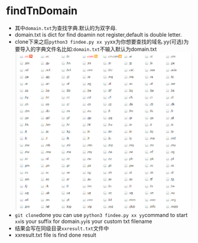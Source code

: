 # findTnDomain
* 其中`domain.txt`为查找字典.默认的为双字母.  
 * domain.txt is dict for find doamin not register,default is double letter.
* clone下来之后`python3 findee.py xx yy`xx为你想要查找的域名.yy(可选)为要导入的字典文件名比如:`domain.txt`不输入默认为domain.txt
![domainlist](https://github.com/TestSmirk/findTnDomain/blob/master/domainlist.png)
* `git clone`done you can use `python3 findee.py xx yy`command to start `xx`is your suffix for domain.`yy`is your custom txt filename
* 结果会写在同级目录`xxresult.txt`文件中
* xxresult.txt file is find done result 

